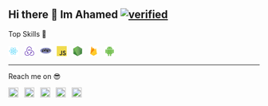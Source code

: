 ## Hi there 👋 Im Ahamed [![verified](https://i.imgur.com/jiUIXgp.gif)](#)

Top Skills 🌟

[<img height="20" width="20" target="_blank" src="https://raw.githubusercontent.com/github/explore/80688e429a7d4ef2fca1e82350fe8e3517d3494d/topics/react/react.png" />](https://github.com/AhamedR) &nbsp;
[<img height="20" width="20" target="_blank" src="https://raw.githubusercontent.com/github/explore/80688e429a7d4ef2fca1e82350fe8e3517d3494d/topics/redux/redux.png" />](https://github.com/AhamedR) &nbsp;
[<img height="22" width="22" target="_blank" src="https://raw.githubusercontent.com/github/explore/80688e429a7d4ef2fca1e82350fe8e3517d3494d/topics/php/php.png" />](https://github.com/AhamedR) &nbsp;
[<img height="20" width="20" target="_blank" src="https://raw.githubusercontent.com/github/explore/80688e429a7d4ef2fca1e82350fe8e3517d3494d/topics/javascript/javascript.png" />](https://github.com/AhamedR) &nbsp;
[<img height="20" width="20" target="_blank" src="https://raw.githubusercontent.com/github/explore/80688e429a7d4ef2fca1e82350fe8e3517d3494d/topics/nodejs/nodejs.png" />](https://github.com/AhamedR) &nbsp;
[<img height="20" width="20" target="_blank" src="https://raw.githubusercontent.com/github/explore/80688e429a7d4ef2fca1e82350fe8e3517d3494d/topics/firebase/firebase.png" />](https://github.com/AhamedR) &nbsp;
[<img height="20" width="20" target="_blank" src="https://raw.githubusercontent.com/github/explore/80688e429a7d4ef2fca1e82350fe8e3517d3494d/topics/android/android.png" />](https://github.com/AhamedR) &nbsp; 
<hr>

Reach me on 😎

[<img height="20" width="20" target="_blank" src="https://cdn.jsdelivr.net/npm/simple-icons@v3/icons/stackoverflow.svg" />](https://stackoverflow.com/users/8009816/ahamed-rasheed) &nbsp;
[<img height="20" width="20" target="_blank" src="https://cdn.jsdelivr.net/npm/simple-icons@v3/icons/linkedin.svg" />](https://www.linkedin.com/in/ahamed-rasheed/) &nbsp;
[<img height="20" width="20" target="_blank" src="https://cdn.jsdelivr.net/npm/simple-icons@v3/icons/instagram.svg" />](https://www.instagram.com/a.h.a.m.e.d_r/) &nbsp;
[<img height="20" width="20" target="_blank" src="https://cdn.jsdelivr.net/npm/simple-icons@v3/icons/twitter.svg" />](https://twitter.com/AhamedRasheed3) &nbsp;
[<img height="20" width="20" target="_blank" src="https://cdn.jsdelivr.net/npm/simple-icons@v3/icons/meetup.svg" />](https://www.meetup.com/members/246954686/) &nbsp;


<!--
**AhamedR/AhamedR** is a ✨ _special_ ✨ repository because its `README.md` (this file) appears on your GitHub profile.

Here are some ideas to get you started:

- 🔭 I’m currently working on ...
- 🌱 I’m currently learning ...
- 👯 I’m looking to collaborate on ...
- 🤔 I’m looking for help with ...
- 💬 Ask me about ...
- 📫 How to reach me: ...
- 😄 Pronouns: ...
- ⚡ Fun fact: ...
-->
